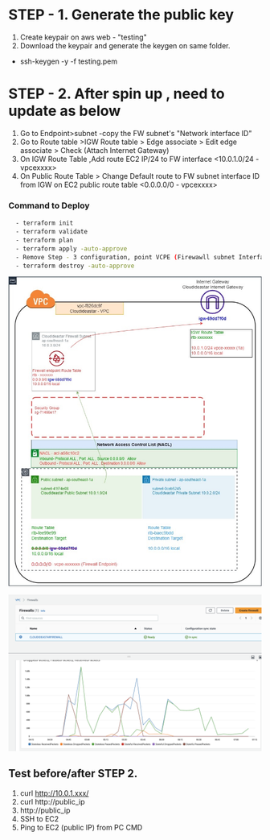# STEP - 1. Generate the public key


1. Create keypair on aws web - "testing"
2. Download the keypair and generate the keygen on same folder.
  - ssh-keygen -y -f testing.pem

# STEP - 2. After spin up , need to update as below

1. Go to Endpoint>subnet -copy the FW subnet's "Network interface ID"
2. Go to Route table >IGW Route table > Edge associate > Edit edge associate > Check (Attach Internet Gateway) 
3. On IGW Route Table ,Add route EC2 IP/24 to FW interface <10.0.1.0/24 - vpcexxxx>
4. On Public Route Table > Change Default route to FW subnet interface ID from IGW on EC2 public route table <0.0.0.0/0 - vpcexxxx>

### Command to Deploy
```bash
  - terraform init
  - terraform validate
  - terraform plan
  - terraform apply -auto-approve
  - Remove Step - 3 configuration, point VCPE (Firewawll subnet Interface ID)
  - terraform destroy -auto-approve
```  
![header image](cloudideastar_nfw.jpg)

![header image](AWS_NFW.png)



## Test before/after  STEP 2.
1. curl http://10.0.1.xxx/
2. curl http://public_ip
3. http://public_ip
4. SSH to EC2
5. Ping to EC2 (public IP) from PC CMD
